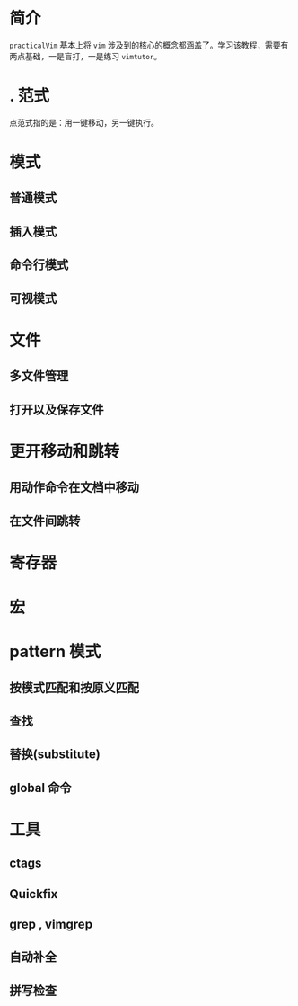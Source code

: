 # 简介

`practicalVim` 基本上将 `vim` 涉及到的核心的概念都涵盖了。学习该教程，需要有两点基础，一是盲打，一是练习 `vimtutor`。

# . 范式

点范式指的是：用一键移动，另一键执行。

# 模式

## 普通模式

## 插入模式

## 命令行模式

## 可视模式

# 文件

## 多文件管理

## 打开以及保存文件

# 更开移动和跳转

## 用动作命令在文档中移动

## 在文件间跳转

# 寄存器

# 宏

# pattern 模式

## 按模式匹配和按原义匹配

## 查找

## 替换(substitute)

## global 命令

# 工具

## ctags

## Quickfix

## grep , vimgrep

## 自动补全

## 拼写检查
